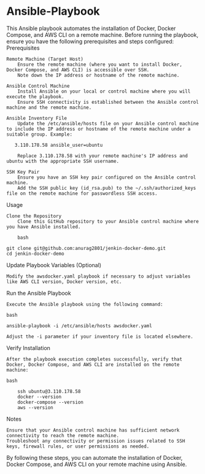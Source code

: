 # Ansible-Playbook

This Ansible playbook automates the installation of Docker, Docker Compose, and AWS CLI on a remote machine. Before running the playbook, ensure you have the following prerequisites and steps configured:
Prerequisites

    Remote Machine (Target Host)
        Ensure the remote machine (where you want to install Docker, Docker Compose, and AWS CLI) is accessible over SSH.
        Note down the IP address or hostname of the remote machine.

    Ansible Control Machine
        Install Ansible on your local or control machine where you will execute the playbook.
        Ensure SSH connectivity is established between the Ansible control machine and the remote machine.

    Ansible Inventory File
        Update the /etc/ansible/hosts file on your Ansible control machine to include the IP address or hostname of the remote machine under a suitable group. Example:

       3.110.178.58 ansible_user=ubuntu

        Replace 3.110.178.58 with your remote machine's IP address and ubuntu with the appropriate SSH username.

    SSH Key Pair
        Ensure you have an SSH key pair configured on the Ansible control machine.
        Add the SSH public key (id_rsa.pub) to the ~/.ssh/authorized_keys file on the remote machine for passwordless SSH access.

Usage

    Clone the Repository
        Clone this GitHub repository to your Ansible control machine where you have Ansible installed.

        bash

    git clone git@github.com:anurag2801/jenkin-docker-demo.git
    cd jenkin-docker-demo

Update Playbook Variables (Optional)

    Modify the awsdocker.yaml playbook if necessary to adjust variables like AWS CLI version, Docker version, etc.

Run the Ansible Playbook

    Execute the Ansible playbook using the following command:

    bash

    ansible-playbook -i /etc/ansible/hosts awsdocker.yaml

    Adjust the -i parameter if your inventory file is located elsewhere.

Verify Installation

    After the playbook execution completes successfully, verify that Docker, Docker Compose, and AWS CLI are installed on the remote machine:

    bash

        ssh ubuntu@3.110.178.58
        docker --version
        docker-compose --version
        aws --version

Notes

    Ensure that your Ansible control machine has sufficient network connectivity to reach the remote machine.
    Troubleshoot any connectivity or permission issues related to SSH keys, firewall rules, or user permissions as needed.

By following these steps, you can automate the installation of Docker, Docker Compose, and AWS CLI on your remote machine using Ansible.
